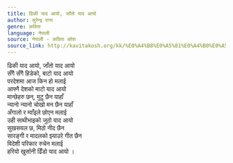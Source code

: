 ```yaml
---
title: ढिकी याद आयो, जाँतो याद आयो
author: सुरेन्द्र राना
genre: कविता
language: नेपाली
source: नेपाली - कविता कोश
source_link: http://kavitakosh.org/kk/%E0%A4%B8%E0%A5%81%E0%A4%B0%E0%A5%87%E0%A4%A8%E0%A5%8D%E0%A4%A6%E0%A5%8D%E0%A4%B0_%E0%A4%B0%E0%A4%BE%E0%A4%A8%E0%A4%BE
---
```


ढिकी याद आयो, जाँतो याद आयो  
सँगै सँगै हिडेको, बाटो याद आयो  
परदेशमा आज किन हो मलाई  
आफ्नै देशको माटो याद आयो  
मान्छेहरु छन्, मुटु छैन याहाँ  
न्यानो न्यानो चोखो मन छैन याहाँ  
अँगालो र म्वाँइले छोएन मलाई  
उही साथीभाइको जुठो याद आयो  
सुखसयल छ, मिठो नीद छैन  
सारङ्गी र मादलको झ्याउरे गीत छैन  
विदेशी परिकार रुचेन मलाई  
हरियो खुर्सानी ढिँडो याद आयो ।
